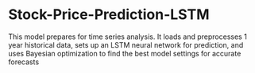 # Stock-Price-Prediction-LSTM
This model prepares for time series analysis. It loads and preprocesses 1 year historical data, sets up an LSTM neural network for prediction, and uses Bayesian optimization to find the best model settings for accurate forecasts
